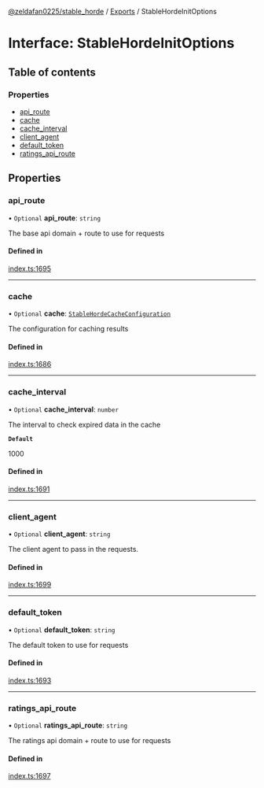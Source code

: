 [@zeldafan0225/stable_horde](../README.md) / [Exports](../modules.md) / StableHordeInitOptions

# Interface: StableHordeInitOptions

## Table of contents

### Properties

- [api\_route](StableHordeInitOptions.md#api_route)
- [cache](StableHordeInitOptions.md#cache)
- [cache\_interval](StableHordeInitOptions.md#cache_interval)
- [client\_agent](StableHordeInitOptions.md#client_agent)
- [default\_token](StableHordeInitOptions.md#default_token)
- [ratings\_api\_route](StableHordeInitOptions.md#ratings_api_route)

## Properties

### api\_route

• `Optional` **api\_route**: `string`

The base api domain + route to use for requests

#### Defined in

[index.ts:1695](https://github.com/ZeldaFan0225/stable_horde/blob/9241243/index.ts#L1695)

___

### cache

• `Optional` **cache**: [`StableHordeCacheConfiguration`](StableHordeCacheConfiguration.md)

The configuration for caching results

#### Defined in

[index.ts:1686](https://github.com/ZeldaFan0225/stable_horde/blob/9241243/index.ts#L1686)

___

### cache\_interval

• `Optional` **cache\_interval**: `number`

The interval to check expired data in the cache

**`Default`**

1000

#### Defined in

[index.ts:1691](https://github.com/ZeldaFan0225/stable_horde/blob/9241243/index.ts#L1691)

___

### client\_agent

• `Optional` **client\_agent**: `string`

The client agent to pass in the requests.

#### Defined in

[index.ts:1699](https://github.com/ZeldaFan0225/stable_horde/blob/9241243/index.ts#L1699)

___

### default\_token

• `Optional` **default\_token**: `string`

The default token to use for requests

#### Defined in

[index.ts:1693](https://github.com/ZeldaFan0225/stable_horde/blob/9241243/index.ts#L1693)

___

### ratings\_api\_route

• `Optional` **ratings\_api\_route**: `string`

The ratings api domain + route to use for requests

#### Defined in

[index.ts:1697](https://github.com/ZeldaFan0225/stable_horde/blob/9241243/index.ts#L1697)
